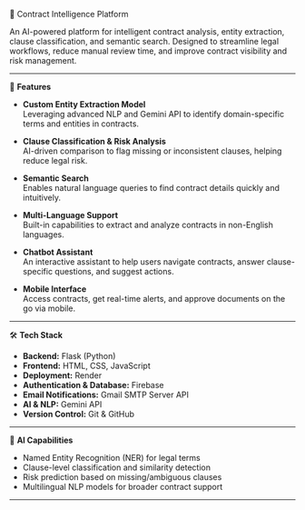 📝 Contract Intelligence Platform

An AI-powered platform for intelligent contract analysis, entity extraction, clause classification, and semantic search. Designed to streamline legal workflows, reduce manual review time, and improve contract visibility and risk management.

---

🚀 **Features**

- **Custom Entity Extraction Model**  
  Leveraging advanced NLP and Gemini API to identify domain-specific terms and entities in contracts.

- **Clause Classification & Risk Analysis**  
  AI-driven comparison to flag missing or inconsistent clauses, helping reduce legal risk.

- **Semantic Search**  
  Enables natural language queries to find contract details quickly and intuitively.

- **Multi-Language Support**  
  Built-in capabilities to extract and analyze contracts in non-English languages.

- **Chatbot Assistant**  
  An interactive assistant to help users navigate contracts, answer clause-specific questions, and suggest actions.

- **Mobile Interface**  
  Access contracts, get real-time alerts, and approve documents on the go via mobile.

---

🛠️ **Tech Stack**

- **Backend:** Flask (Python)  
- **Frontend:** HTML, CSS, JavaScript  
- **Deployment:** Render  
- **Authentication & Database:** Firebase  
- **Email Notifications:** Gmail SMTP Server API  
- **AI & NLP:** Gemini API  
- **Version Control:** Git & GitHub 

---

 🧠 **AI Capabilities**

- Named Entity Recognition (NER) for legal terms  
- Clause-level classification and similarity detection  
- Risk prediction based on missing/ambiguous clauses  
- Multilingual NLP models for broader contract support
---

